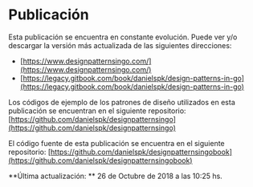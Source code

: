 # Publicación

Esta publicación se encuentra en constante evolución. Puede ver y/o descargar la versión más actualizada de las siguientes direcciones:
- [https://www.designpatternsingo.com/](https://www.designpatternsingo.com/)
- [https://legacy.gitbook.com/book/danielspk/design-patterns-in-go](https://legacy.gitbook.com/book/danielspk/design-patterns-in-go)

Los códigos de ejemplo de los patrones de diseño utilizados en esta publicación se encuentran en el siguiente repositorio: [https://github.com/danielspk/designpatternsingo](https://github.com/danielspk/designpatternsingo)

El código fuente de esta publicación se encuentra en el siguiente repositorio: [https://github.com/danielspk/designpatternsingobook](https://github.com/danielspk/designpatternsingobook)

**Última actualización: ** 26 de Octubre de 2018 a las 10:25 hs.
